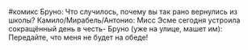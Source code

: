 #комикс
Бруно: Что случилось, почему вы так рано вернулись из школы?
Камило/Мирабель/Антонио: Мисс Эсме сегодня устроила сокращённый день в честь-
Бруно (уже на улице, машет им): Передайте, что меня не будет на обеде!